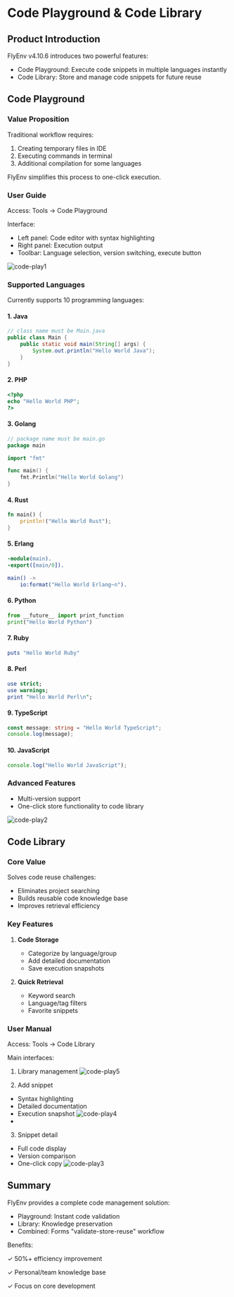 # Code Playground & Code Library

## Product Introduction
FlyEnv v4.10.6 introduces two powerful features:
- Code Playground: Execute code snippets in multiple languages instantly
- Code Library: Store and manage code snippets for future reuse

## Code Playground

### Value Proposition
Traditional workflow requires:
1. Creating temporary files in IDE
2. Executing commands in terminal
3. Additional compilation for some languages

FlyEnv simplifies this process to one-click execution.

### User Guide
Access: Tools → Code Playground

Interface:
- Left panel: Code editor with syntax highlighting
- Right panel: Execution output
- Toolbar: Language selection, version switching, execute button

![code-play1](https://oss.macphpstudy.com/image/code-play1.png)

### Supported Languages
Currently supports 10 programming languages:

#### 1. Java
```java
// class name must be Main.java
public class Main {
    public static void main(String[] args) {
        System.out.println("Hello World Java");
    }
}
```

#### 2. PHP
```php
<?php
echo "Hello World PHP";
?>
```

#### 3. Golang
```go
// package name must be main.go
package main

import "fmt"

func main() {
    fmt.Println("Hello World Golang")
}
```

#### 4. Rust
```rust
fn main() {
    println!("Hello World Rust");
}
```

#### 5. Erlang
```erlang
-module(main).
-export([main/0]).

main() ->
    io:format("Hello World Erlang~n").
```

#### 6. Python
```python
from __future__ import print_function
print("Hello World Python")
```

#### 7. Ruby
```ruby
puts "Hello World Ruby"
```

#### 8. Perl
```perl
use strict;
use warnings;
print "Hello World Perl\n";
```

#### 9. TypeScript
```typescript
const message: string = "Hello World TypeScript";
console.log(message);
```

#### 10. JavaScript
```javascript
console.log("Hello World JavaScript");
```

### Advanced Features
- Multi-version support
- One-click store functionality to code library

![code-play2](https://oss.macphpstudy.com/image/code-play2.png)

## Code Library

### Core Value
Solves code reuse challenges:
- Eliminates project searching
- Builds reusable code knowledge base
- Improves retrieval efficiency

### Key Features
1. **Code Storage**
    - Categorize by language/group
    - Add detailed documentation
    - Save execution snapshots

2. **Quick Retrieval**
    - Keyword search
    - Language/tag filters
    - Favorite snippets

### User Manual
Access: Tools → Code Library

Main interfaces:
1. Library management
   ![code-play5](https://oss.macphpstudy.com/image/code-play5.png)

2. Add snippet
- Syntax highlighting
- Detailed documentation
- Execution snapshot
  ![code-play4](https://oss.macphpstudy.com/image/code-play4.png)
- 
3. Snippet detail
- Full code display
- Version comparison
- One-click copy
  ![code-play3](https://oss.macphpstudy.com/image/code-play3.png)

## Summary
FlyEnv provides a complete code management solution:
- Playground: Instant code validation
- Library: Knowledge preservation
- Combined: Forms "validate-store-reuse" workflow

Benefits:

✓ 50%+ efficiency improvement

✓ Personal/team knowledge base

✓ Focus on core development